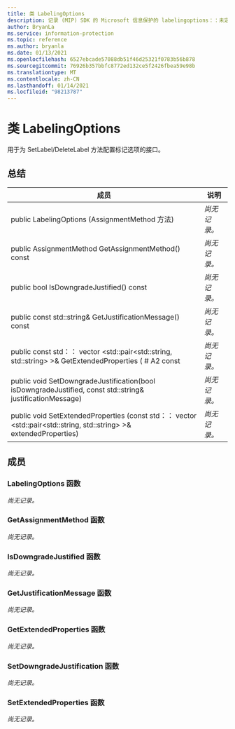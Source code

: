 ```yaml
---
title: 类 LabelingOptions
description: 记录 (MIP) SDK 的 Microsoft 信息保护的 labelingoptions：：未定义的类。
author: BryanLa
ms.service: information-protection
ms.topic: reference
ms.author: bryanla
ms.date: 01/13/2021
ms.openlocfilehash: 6527ebcade57088db51f46d25321f0783b56b878
ms.sourcegitcommit: 76926b357bbfc8772ed132ce5f2426fbea59e98b
ms.translationtype: MT
ms.contentlocale: zh-CN
ms.lasthandoff: 01/14/2021
ms.locfileid: "98213787"
---
```

# <a name="class-labelingoptions"></a>类 LabelingOptions 
用于为 SetLabel/DeleteLabel 方法配置标记选项的接口。
  
## <a name="summary"></a>总结
 成员                        | 说明                                
--------------------------------|---------------------------------------------
public LabelingOptions (AssignmentMethod 方法)   | _尚无记录。_
public AssignmentMethod GetAssignmentMethod() const  | _尚无记录。_
public bool IsDowngradeJustified() const  | _尚无记录。_
public const std::string& GetJustificationMessage() const  | _尚无记录。_
public const std：： vector \<std::pair\<std::string, std::string\> \>& GetExtendedProperties ( # A2 const  | _尚无记录。_
public void SetDowngradeJustification(bool isDowngradeJustified, const std::string& justificationMessage)  | _尚无记录。_
public void SetExtendedProperties (const std：： vector \<std::pair\<std::string, std::string\> \>& extendedProperties)   | _尚无记录。_
  
## <a name="members"></a>成员
  
### <a name="labelingoptions-function"></a>LabelingOptions 函数
_尚无记录。_

  
### <a name="getassignmentmethod-function"></a>GetAssignmentMethod 函数
_尚无记录。_

  
### <a name="isdowngradejustified-function"></a>IsDowngradeJustified 函数
_尚无记录。_

  
### <a name="getjustificationmessage-function"></a>GetJustificationMessage 函数
_尚无记录。_

  
### <a name="getextendedproperties-function"></a>GetExtendedProperties 函数
_尚无记录。_

  
### <a name="setdowngradejustification-function"></a>SetDowngradeJustification 函数
_尚无记录。_

  
### <a name="setextendedproperties-function"></a>SetExtendedProperties 函数
_尚无记录。_
